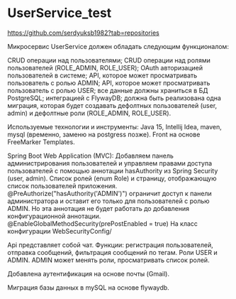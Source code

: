 # UserService_test
https://github.com/serdyuksb1982?tab=repositories

Микросервис UserService должен обладать следующим функционалом:

CRUD операции над пользователями;
CRUD операции над ролями пользователей (ROLE_ADMIN, ROLE_USER);
OAuth авторизацией пользователей в системе;
API, которое может просматривать пользователь с ролью ADMIN;
API, которое может просматривать пользователь с ролью USER;
все данные должны храниться в БД PostgreSQL;
интеграцией с FlywayDB;
должна быть реализована одна миграция, которая будет создавать дефолтных пользователей (user, admin) и дефолтные роли (ROLE_ADMIN, ROLE_USER).

Используемые технологии и инструменты:
Java 15, Intellij Idea, maven, mysql (временно, заменю на postgress позже). Front на основе FreeMarker Templates.

Spring Boot Web Application (MVC): Добавляем панель администрирования пользователей и управляем правами доступа пользователей с помощью аннотации hasAuthority из Spring Security (user, admin). Cписок ролей (enum Role) и страницу, отображающую список пользователей приложения. 
@PreAuthorize("hasAuthority('ADMIN')") ограничит доступ к панели администратора и оставит его только для пользователей с ролью ADMIN. Но эта аннотация не будет работать до добавления конфигурационной аннотации.
@EnableGlobalMethodSecurity(prePostEnabled = true) На класс конфигурации WebSecurityConfig/

Api представляет собой чат. Функции: регистрация пользователей, отправка сообщений, фильтрация сообщений по тегам. Роли USER и ADMIN. ADMIN может менять роли, просматривать список ролей.

Добавлена аутентификация на основе почты (Gmail).

Миграция базы данных в mySQL на основе flywaydb.
